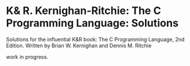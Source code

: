# K& R. Kernighan-Ritchie: The C Programming Language: Solutions
Solutions for the influential K&R book: The C Programming Language, 2nd Edition.
Written by Brian W. Kernighan and Dennis M. Ritchie

work in progress.
